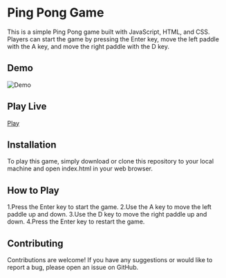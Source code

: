 # Ping Pong Game
This is a simple Ping Pong game built with JavaScript, HTML, and CSS. Players can start the game by pressing the Enter key, move the left paddle with the A key, and move the right paddle with the D key.

## Demo
![Demo](https://github.com/guptaji01/media/blob/main/Studio_Project.gif)

## Play Live
[Play](https://rahulkumar191.github.io/Ping-Pong-Game/)

## Installation
To play this game, simply download or clone this repository to your local machine and open index.html in your web browser.

## How to Play
1.Press the Enter key to start the game.
2.Use the A key to move the left paddle up and down.
3.Use the D key to move the right paddle up and down.
4.Press the Enter key to restart the game.

## Contributing
Contributions are welcome! If you have any suggestions or would like to report a bug, please open an issue on GitHub.

